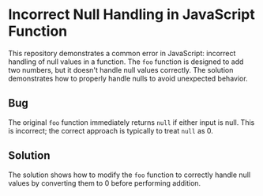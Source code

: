 # Incorrect Null Handling in JavaScript Function
This repository demonstrates a common error in JavaScript: incorrect handling of null values in a function. The `foo` function is designed to add two numbers, but it doesn't handle null values correctly.  The solution demonstrates how to properly handle nulls to avoid unexpected behavior. 

## Bug
The original `foo` function immediately returns `null` if either input is null.  This is incorrect; the correct approach is typically to treat `null` as 0. 

## Solution
The solution shows how to modify the `foo` function to correctly handle null values by converting them to 0 before performing addition.